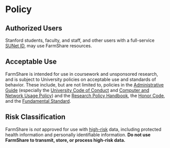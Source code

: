 # Policy

## Authorized Users

Stanford students, faculty, and staff, and other users with a full-service [SUNet ID][1], may use FarmShare resources.

[1]: https://uit.stanford.edu/service/accounts/sunetids

## Acceptable Use

FarmShare is intended for use in coursework and unsponsored research, and is subject to University policies on acceptable use and standards of behavior. These include, but are not limited to, policies in the [Administrative Guide][2] (especially the [University Code of Conduct][3] and [Computer and Network Usage Policy][4]) and the [Research Policy Handbook][5], the [Honor Code][6], and the [Fundamental Standard][7].

[2]: https://adminguide.stanford.edu/
[3]: https://adminguide.stanford.edu/chapter-1/subchapter-1/policy-1-1-1
[4]: https://adminguide.stanford.edu/chapter-6/subchapter-2/policy-6-2-1
[5]: https://doresearch.stanford.edu/policies/research-policy-handbook
[6]: https://communitystandards.stanford.edu/policies-and-guidance/honor-code
[7]: https://communitystandards.stanford.edu/policies-and-guidance/fundamental-standard

## Risk Classification

FarmShare is *not* approved for use with [high-risk][7] data, including protected health information and personally identifiable information. **Do not use FarmShare to transmit, store, or process high-risk data.**

[8]: https://dataclass.stanford.edu/

